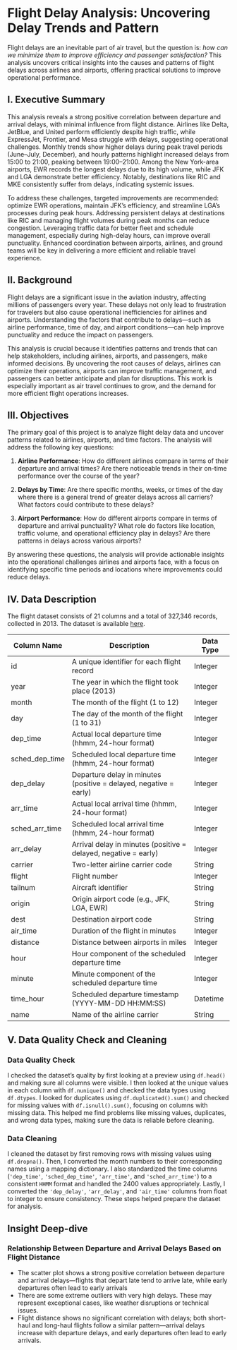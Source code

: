 # Flight Delay Analysis: Uncovering Delay Trends and Pattern

Flight delays are an inevitable part of air travel, but the question is: *how can we minimize them to improve efficiency and passenger satisfaction?* This analysis uncovers critical insights into the causes and patterns of flight delays across airlines and airports, offering practical solutions to improve operational performance.

## I. Executive Summary

This analysis reveals a strong positive correlation between departure and arrival delays, with minimal influence from flight distance. Airlines like Delta, JetBlue, and United perform efficiently despite high traffic, while ExpressJet, Frontier, and Mesa struggle with delays, suggesting operational challenges. Monthly trends show higher delays during peak travel periods (June–July, December), and hourly patterns highlight increased delays from 15:00 to 21:00, peaking between 19:00–21:00. Among the New York-area airports, EWR records the longest delays due to its high volume, while JFK and LGA demonstrate better efficiency. Notably, destinations like RIC and MKE consistently suffer from delays, indicating systemic issues.

To address these challenges, targeted improvements are recommended: optimize EWR operations, maintain JFK’s efficiency, and streamline LGA’s processes during peak hours. Addressing persistent delays at destinations like RIC and managing flight volumes during peak months can reduce congestion. Leveraging traffic data for better fleet and schedule management, especially during high-delay hours, can improve overall punctuality. Enhanced coordination between airports, airlines, and ground teams will be key in delivering a more efficient and reliable travel experience.

## II. Background

Flight delays are a significant issue in the aviation industry, affecting millions of passengers every year. These delays not only lead to frustration for travelers but also cause operational inefficiencies for airlines and airports. Understanding the factors that contribute to delays—such as airline performance, time of day, and airport conditions—can help improve punctuality and reduce the impact on passengers.

This analysis is crucial because it identifies patterns and trends that can help stakeholders, including airlines, airports, and passengers, make informed decisions. By uncovering the root causes of delays, airlines can optimize their operations, airports can improve traffic management, and passengers can better anticipate and plan for disruptions. This work is especially important as air travel continues to grow, and the demand for more efficient flight operations increases.

## III. Objectives
The primary goal of this project is to analyze flight delay data and uncover patterns related to airlines, airports, and time factors. The analysis will address the following key questions:

1. **Airline Performance**: How do different airlines compare in terms of their departure and arrival times? Are there noticeable trends in their on-time performance over the course of the year?
   
2. **Delays by Time**: Are there specific months, weeks, or times of the day where there is a general trend of greater delays across all carriers? What factors could contribute to these delays?

3. **Airport Performance**: How do different airports compare in terms of departure and arrival punctuality? What role do factors like location, traffic volume, and operational efficiency play in delays? Are there patterns in delays across various airports?

By answering these questions, the analysis will provide actionable insights into the operational challenges airlines and airports face, with a focus on identifying specific time periods and locations where improvements could reduce delays.

## IV. Data Description

The flight dataset consists of 21 columns and a total of 327,346 records, collected in 2013. The dataset is available [here](https://www.kaggle.com/datasets/mahoora00135/flights/data).

| Column Name       | Description                                                                 | Data Type   |
|-------------------|-----------------------------------------------------------------------------|-------------|
| id                | A unique identifier for each flight record                                  | Integer     |
| year              | The year in which the flight took place (2013)                              | Integer     |
| month             | The month of the flight (1 to 12)                                            | Integer     |
| day               | The day of the month of the flight (1 to 31)                                 | Integer     |
| dep_time          | Actual local departure time (hhmm, 24-hour format)                          | Integer     |
| sched_dep_time    | Scheduled local departure time (hhmm, 24-hour format)                       | Integer     |
| dep_delay         | Departure delay in minutes (positive = delayed, negative = early)           | Integer     |
| arr_time          | Actual local arrival time (hhmm, 24-hour format)                            | Integer     |
| sched_arr_time    | Scheduled local arrival time (hhmm, 24-hour format)                         | Integer     |
| arr_delay         | Arrival delay in minutes (positive = delayed, negative = early)             | Integer     |
| carrier           | Two-letter airline carrier code                                              | String      |
| flight            | Flight number                                                                | Integer     |
| tailnum           | Aircraft identifier                                                          | String      |
| origin            | Origin airport code (e.g., JFK, LGA, EWR)                                    | String      |
| dest              | Destination airport code                                                     | String      |
| air_time          | Duration of the flight in minutes                                            | Integer     |
| distance          | Distance between airports in miles                                           | Integer     |
| hour              | Hour component of the scheduled departure time                               | Integer     |
| minute            | Minute component of the scheduled departure time                             | Integer     |
| time_hour         | Scheduled departure timestamp (YYYY-MM-DD HH:MM:SS)                         | Datetime    |
| name              | Name of the airline carrier                                                  | String      |

## V. Data Quality Check and Cleaning

### Data Quality Check

I checked the dataset’s quality by first looking at a preview using `df.head()` and making sure all columns were visible. I then looked at the unique values in each column with `df.nunique()` and checked the data types using `df.dtypes`. I looked for duplicates using `df.duplicated().sum()` and checked for missing values with `df.isnull().sum()`, focusing on columns with missing data. This helped me find problems like missing values, duplicates, and wrong data types, making sure the data is reliable before cleaning.

### Data Cleaning

I cleaned the dataset by first removing rows with missing values using `df.dropna()`. Then, I converted the month numbers to their corresponding names using a mapping dictionary. I also standardized the time columns (`'dep_time'`, `'sched_dep_time'`, `'arr_time'`, and `'sched_arr_time'`) to a consistent `HHMM` format and handled the 2400 values appropriately. Lastly, I converted the `'dep_delay'`, `'arr_delay'`, and `'air_time'` columns from float to integer to ensure consistency. These steps helped prepare the dataset for analysis.

## Insight Deep-dive
### Relationship Between Departure and Arrival Delays Based on Flight Distance

- The scatter plot shows a strong positive correlation between departure and arrival delays—flights that depart late tend to arrive late, while early departures often lead to early arrivals
- There are some extreme outliers with very high delays. These may represent exceptional cases, like weather disruptions or technical issues.
- Flight distance shows no significant correlation with delays; both short-haul and long-haul flights follow a similar pattern—arrival delays increase with departure delays, and early departures often lead to early arrivals.
